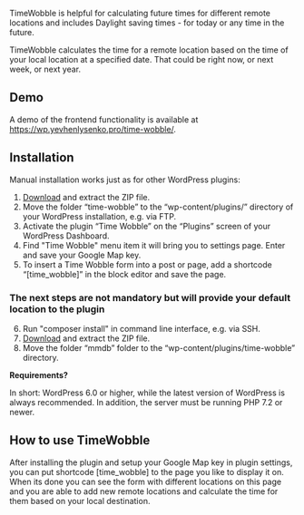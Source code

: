 TimeWobble is helpful for calculating future times for different remote locations and includes Daylight saving times - for today or any time in the future.

TimeWobble calculates the time for a remote location based on the time of your local location at a specified date. That could be right now, or next week, or next year.

## Demo

A demo of the frontend functionality is available at https://wp.yevhenlysenko.pro/time-wobble/.

## Installation

Manual installation works just as for other WordPress plugins:

1. [Download](https://wp.yevhenlysenko.pro/downloads/time-wobble.zip) and extract the ZIP file.
2. Move the folder “time-wobble” to the “wp-content/plugins/” directory of your WordPress installation, e.g. via FTP.
3. Activate the plugin “Time Wobble” on the “Plugins” screen of your WordPress Dashboard.
4. Find "Time Wobble" menu item it will bring you to settings page. Enter and save your Google Map key. 
5. To insert a Time Wobble form into a post or page, add a shortcode “[time_wobble]” in the block editor and save the page.

### The next steps are not mandatory but will provide your default location to the plugin    
6. Run "composer install" in command line interface, e.g. via SSH.
7. [Download](https://wp.yevhenlysenko.pro/downloads/mmdb.zip) and extract the ZIP file.
8. Move the folder “mmdb” folder to the “wp-content/plugins/time-wobble” directory.

**Requirements?**

In short: WordPress 6.0 or higher, while the latest version of WordPress is always recommended. In addition, the server must be running PHP 7.2 or newer.

## How to use TimeWobble

After installing the plugin and setup your Google Map key in plugin settings, you can put shortcode [time_wobble] to the page you like to display it on. 
When its done you can see the form with different locations on this page and you are able to add new remote locations and calculate the time for them based on your local destination.
